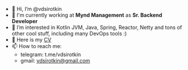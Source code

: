 - 👋 Hi, I’m @vdsirotkin
- 🤠 I'm currently working at **Mynd Management** as **Sr. Backend Developer**
- 👀 I’m interested in Kotlin JVM, Java, Spring, Reactor, Netty and tons of other cool stuff, including many DevOps tools :)
- 📝 Here is my [CV](https://github.com/vdsirotkin/vdsirotkin/blob/main/Sirotkin%20Vitaliy.pdf)
- 📫  How to reach me:
  * telegram: t.me/vdsirotkin
  * gmail: vdsirotkin@gmail.com
